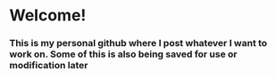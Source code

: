 ﻿# Welcome!

### This is my personal github where I post whatever I want to work on. Some of this is also being saved for use or modification later
